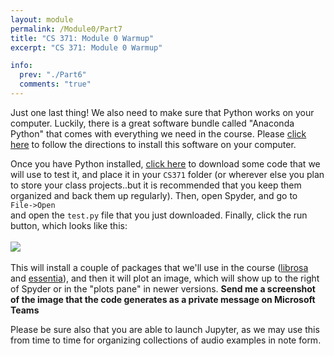 ```yaml
---
layout: module
permalink: /Module0/Part7
title: "CS 371: Module 0 Warmup"
excerpt: "CS 371: Module 0 Warmup"

info:
  prev: "./Part6"
  comments: "true"
---
```

<p>
Just one last thing!  We also need to make sure that Python works on your computer.  Luckily, there is a great software bundle called "Anaconda Python" that comes with everything we need in the course.  Please <a href = "http://www.ctralie.com/Teaching/CS371_S2021/Software/index.html">click here</a> to follow the directions to install this software on your computer.  
</p>

<p>
Once you have Python installed, <a href = "../images/Module0/test.py">click here</a> to download some code that we will use to test it, and place it in your <code>CS371</code> folder (or wherever else you plan to store your class projects..but it is recommended that you keep them organized and back them up regularly).  Then, open Spyder, and go to <BR>
<code>File->Open</code><BR>
and open the <code>test.py</code> file that you just downloaded.  Finally, click the run button, which looks like this:<BR><BR>

<img src = "../images/Module0/Run.png">
<BR><BR>
This will install a couple of packages that we'll use in the course (<a href = "https://librosa.org/">librosa</a> and <a href = "https://essentia.upf.edu/">essentia</a>), and then it will plot an image, which will show up to the right of Spyder or in the "plots pane" in newer versions.  <b>Send me a screenshot of the image that the code generates as a private message on Microsoft Teams</b>
</p>

<p>
Please be sure also that you are able to launch Jupyter, as we may use this from time to time for organizing collections of audio examples in note form.
</p>

